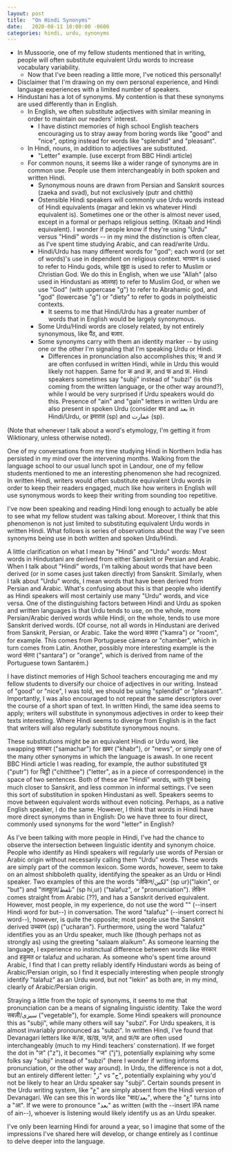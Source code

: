 ```yaml
---
layout: post
title:  "On Hindi Synonyms"
date:   2020-08-11 10:00:00 -0600
categories: hindi, urdu, synonyms
---
```


- In Mussoorie, one of my fellow students mentioned that in writing, people will often substitute equivalent Urdu words to increase vocabulary variability.
  - Now that I've been reading a little more, I've noticed this personally!
- Disclaimer that I'm drawing on my own personal experience, and Hindi language experiences with a limited number of speakers.
- Hindustani has a lot of synonyms. My contention is that these synonyms are used differently than in English.
  - In English, we often substitute adjectives with similar meaning in order to maintain our readers' interest.
    - I have distinct memories of high school English teachers encouraging us to stray away from boring words like "good" and "nice", opting instead for words like "splendid" and "pleasant".
  - In Hindi, nouns, in addition to adjectives are substituted.
    - "Letter" example. (use excerpt from BBC Hindi article)  
  - For common nouns, it seems like a wider range of synonyms are in common use. People use them interchangeably in both spoken and written Hindi.  
    - Synonymous nouns are drawn from Persian and Sanskrit sources (zaeka and svad), but not exclusively (putr and chitthi)
    - Ostensible Hindi speakers will commonly use Urdu words instead of Hindi equivalents (magar and lekin vs whatever Hindi equivalent is). Sometimes one or the other is almost never used, except in a formal or perhaps religious setting. (Kitaab and Hindi equivalent). I wonder if people know if they're using "Urdu" versus "Hindi" words -- in my mind the distinction is often clear, as I've spent time studying Arabic, and can read/write Urdu.
    - Hindi/Urdu has many different words for "god"; each word (or set of words)'s use in dependent on religious context. भागवान is used to refer to Hindu gods, while ख़ुदा is used to refer to Muslim or Christian God. We do this in English, when we use "Allah" (also used in Hindustani as आल्लह) to refer to Muslim God, or when we use "God" (with uppercase "g") to refer to Abrahamic god, and "god" (lowercase "g") or "diety" to refer to gods in polytheistic contexts.
      - It seems to me that Hindi/Urdu has a greater number of words that in English would be largely synonymous.  
    - Some Urdu/Hindi words are closely related, by not entirely synonymous, like पैंठ, and बज़ार.
    - Some synonyms carry with them an identity marker -- by using one or the other I'm signaling that I'm speaking Urdu or Hindi.
      - Differences in pronunciation also accomplishes this; ज and ज़ are often confused in written Hindi, while in Urdu this would likely not happen. Same for क and क़, and फ and फ़. Hindi speakers sometimes say "subji" instead of "subzi" (is this coming from the written language, or the other way around?), while I would be very surprised if Urdu speakers would do this. Presence of "ain" and "gain" letters in written Urdu are also present in spoken Urdu (consider बाद and بعد in Hindi/Urdu, or इमारात (sp) and عمارت (sp).


(Note that whenever I talk about a word's etymology, I'm getting it from Wiktionary, unless otherwise noted).

One of my conversations from my time studying Hindi in Northern India has persisted in my mind over the intervening months. Walking from the language school to our usual lunch spot in Landour, one of my fellow students mentioned to me an interesting phenomenon she had recognized. In written Hindi, writers would often substitute equivalent Urdu words in order to keep their readers engaged, much like how writers in English will use synonymous words to keep their writing from sounding too repetitive.

I've now been speaking and reading Hindi long enough to actually be able to see what my fellow student was talking about. Moreover, I think that this phenomenon is not just limited to substituting equivalent Urdu words in written Hindi. What follows is series of observations about the way I've seen synonyms being use in both written and spoken Urdu/Hindi.

A little clarification on what I mean by "Hindi" and "Urdu" words: Most words in Hindustani are derived from either Sanskrit or Persian and Arabic. When I talk about "Hindi" words, I'm talking about words that have been derived (or in some cases just taken directly) from Sanskrit. Similarly, when I talk about "Urdu" words, I mean words that have been derived from Persian and Arabic. What's confusing about this is that people who identify as Hindi speakers will most certainly use many "Urdu" words, and vice versa. One of the distinguishing factors between Hindi and Urdu as spoken and written languages is that Urdu tends to use, on the whole, more Persian/Arabic derived words while Hindi, on the whole, tends to use more Sanskrit derived words. (Of course, not all words in Hindustani are derived from Sanskrit, Persian, or Arabic. Take the word कामरा ("kamra") or "room", for example. This comes from Portuguese câmera or "chamber", which in turn comes from Latin. Another, possibly more interesting example is the word संतरा ("santara") or "orange", which is derived from name of the Portuguese town Santarém.)

I have distinct memories of High School teachers encouraging me and my fellow students to diversify our choice of adjectives in our writing. Instead of "good" or "nice", I was told, we should be using "splendid" or "pleasant". Importantly, I was also encouraged to not repeat the same descriptors over the course of a short span of text. In written Hindi, the same idea seems to apply; writers will substitute in synonymous adjectives in order to keep their texts interesting. Where Hindi seems to diverge from English is in the fact that writers will also regularly substitute synonymous nouns.

These substitutions might be an equivalent Hindi or Urdu word, like swapping समचार ("samachar") for ख़बर ("khabr"), or "news", or simply one of the many other synonyms in which the language is awash. In one recent BBC Hindi article I was reading, for example, the author substituted पुत्र ("putr") for चिट्ठी ("chitthee") ("letter", as in a piece of correspondence) in the space of two sentences. Both of these are "Hindi" words, with पुत्र being much closer to Sanskrit, and less common in informal settings. I've seen this sort of substitution in spoken Hindustani as well. Speakers seems to move between equivalent words without even noticing. Perhaps, as a native English speaker, I do the same. However, I think that words in Hindi have more direct synonyms than in English: Do we have three to four direct, commonly used synonyms for the word "letter" in English?

As I've been talking with more people in Hindi, I've had the chance to observe the intersection between linguistic identity and synonym choice. People who identify as Hindi speakers will regularly use words of Persian or Arabic origin without necessarily calling them "Urdu" words. These words are simply part of the common lexicon. Some words, however, seem to take on an almost shibboleth quality, identifying the speaker as an Urdu or Hindi speaker. Two examples of this are the words "लेकिन/لکین" (sp ur)("lakin", or "but") and "तलफ़ुज़/تلفظ" (sp hi,ur) ("talafuz", or "pronunciation"). लेकिन comes straight from Arabic (??), and has a Sanskrit derived equivalent. However, most people, in my experience, do not use the word "" (--insert Hindi word for but--) in conversation. The word "talafuz" (--insert correct hi word--), however, is quite the opposite; most people use the Sanskrit derived उच्चरन (sp) ("ucharan"). Furthermore, using the word "talafuz" identifies you as an Urdu speaker, much like (though perhaps not as strongly as) using the greeting "salaam alaikum". As someone learning the language, I experience no instinctual difference between words like सरकार and हकुमत or talafuz and ucharan. As someone who's spent time around Arabic, I find that I can pretty reliably identify Hindustani words as being of Arabic/Persian origin, so I find it especially interesting when people strongly identify "talafuz" as an Urdu word, but not "lekin" as both are, in my mind, clearly of Arabic/Persian origin.

Straying a little from the topic of synonyms, it seems to me that pronunciation can be a means of signaling linguistic identity. Take the word सबज़ी/سبزی ("vegetable"), for example. Some Hindi speakers will pronounce this as "subji", while many others will say "subzi". For Urdu speakers, it is almost invariably pronounced as "subzi". In written Hindi, I've found that Devanagari letters like क/क़, ख/ख़, ज/ज़, and फ़/फ are often used interchangeably (much to my Hindi teachers' consternation). If we forget the dot in "ज़" ("z"), it becomes "ज" ("j"), potentially explaining why some folks say "subji" instead of "subzi" (here I wonder if writing informs pronunciation, or the other way around). In Urdu, the difference is not a dot, but an entirely different letter: "ز" vs "ج", potentially explaining why you'd not be likely to hear an Urdu speaker say "subji". Certain sounds present in the Urdu writing system, like "ع" are simply absent from the Hindi version of Devanagari. We can see this in words like "बाद/بعد", where the "ع" turns into a "आ". If we were to pronounce "بعد" as written (with the --insert IPA name of ain--), whoever is listening would likely identify us as an Urdu speaker.

I've only been learning Hindi for around a year, so I imagine that some of the impressions I've shared here will develop, or change entirely as I continue to delve deeper into the language. 
